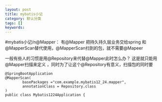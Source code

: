 ```yaml
---
layout: post
title: mybatis小记
category: 默认分类
tags: []
keywords: 
---
```


#mybatis小记/n@Mapper：
 有@Mapper 把持久持久层业务交给spring
和@MapperScan替代使用，@MapperScan扫到的包，就不需要@Mapeer 

一般有些人的习惯是用@Repository来代替@Mapper此时怎么办？
这是就只能用@Mapper扫描来定义 ，同时为了让这个@Repository有意义，扫描包的同时要

    @SpringBootApplication
    @MapperScan(
            basePackages ="com.example.mybatis12_24.mapper",
            annotationClass = Repository.class
    )
    public class Mybatis1224Application {



